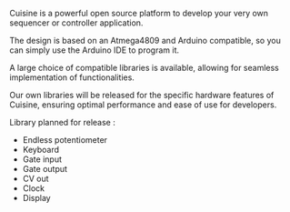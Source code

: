 Cuisine is a powerful open source platform to develop your very own sequencer or controller application.

The design is based on an Atmega4809 and Arduino compatible, so you can simply use the Arduino IDE to program it.

A large choice of compatible libraries is available, allowing for seamless implementation of functionalities.

Our own libraries will be released for the specific hardware features of Cuisine, ensuring optimal performance and ease of use for developers.

Library planned for release :
- Endless potentiometer
- Keyboard
- Gate input
- Gate output
- CV out
- Clock
- Display
